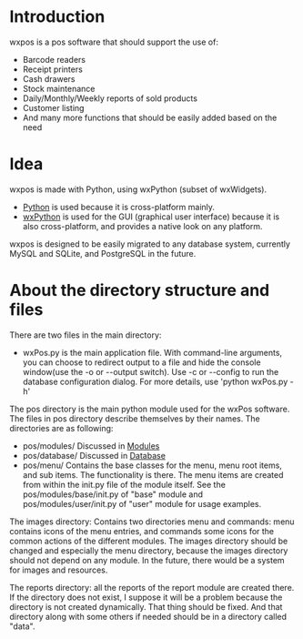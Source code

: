 # Introduction #

wxpos is a pos software that should support the use of:
  * Barcode readers
  * Receipt printers
  * Cash drawers
  * Stock maintenance
  * Daily/Monthly/Weekly reports of sold products
  * Customer listing
  * And many more functions that should be easily added based on the need

# Idea #

wxpos is made with Python, using wxPython (subset of wxWidgets).
  * [Python](http://python.org) is used because it is cross-platform mainly.
  * [wxPython](http://www.wxpython.org/) is used for the GUI (graphical user interface) because it is also cross-platform, and provides a native look on any platform.

wxpos is designed to be easily migrated to any database system, currently MySQL and SQLite, and PostgreSQL in the future.

# About the directory structure and files #

There are two files in the main directory:
  * wxPos.py is the main application file. With command-line arguments, you can choose to redirect output to a file and hide the console window(use the -o or --output switch). Use -c or --config to run the database configuration dialog. For more details, use 'python wxPos.py -h'

The pos directory is the main python module used for the wxPos software.
The files in pos directory describe themselves by their names.
The directories are as following:
  * pos/modules/ Discussed in [Modules](Modules.md)
  * pos/database/ Discussed in [Database](Database.md)
  * pos/menu/ Contains the base classes for the menu, menu root items, and sub items. The functionality is there. The menu items are created from within the init.py file of the module itself. See the pos/modules/base/init.py of "base" module and pos/modules/user/init.py of "user" module for usage examples.

The images directory: Contains two directories menu and commands: menu contains icons of the menu entries, and commands some icons for the common actions of the different modules. The images directory should be changed and especially the menu directory, because the images directory should not depend on any module. In the future, there would be a system for images and resources.

The reports directory: all the reports of the report module are created there. If the directory does not exist, I suppose it will be a problem because the directory is not created dynamically. That thing should be fixed. And that directory along with some others if needed should be in a directory called "data".